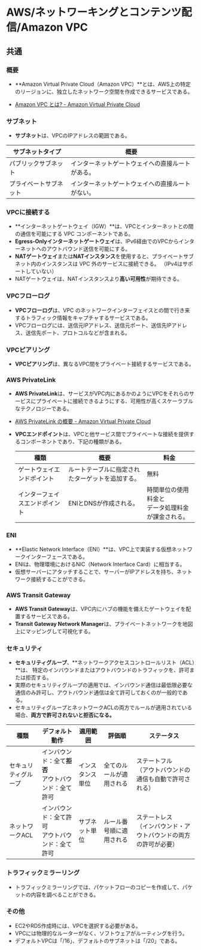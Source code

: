 # AWS/ネットワーキングとコンテンツ配信/Amazon VPC

## 共通

### 概要

- **Amazon Virtual Private Cloud（Amazon VPC）**とは、AWS上の特定のリージョンに、独立したネットワーク空間を作成できるサービスである。

- [Amazon VPC とは? - Amazon Virtual Private Cloud](https://docs.aws.amazon.com/ja_jp/vpc/latest/userguide/what-is-amazon-vpc.html)

### サブネット

- **サブネット**は、VPCのIPアドレスの範囲である。

| サブネットタイプ       | 概要                                             |
| ---------------------- | ------------------------------------------------ |
| パブリックサブネット   | インターネットゲートウェイへの直接ルートがある。 |
| プライベートサブネット | インターネットゲートウェイへの直接ルートがない。 |

### VPCに接続する

- **インターネットゲートウェイ（IGW）**は、VPCとインターネットとの間の通信を可能にする VPC コンポーネントである。
- **Egress-Onlyインターネットゲートウェイ**は、IPv6経由でのVPCからインターネットへのアウトバウンド送信を可能にする。
- **NATゲートウェイ**または**NATインスタンス**を使用すると、プライベートサブネット内のインスタンスは VPC 外のサービスに接続できる。
  （IPv4はサポートしていない）
- NATゲートウェイは、NATインスタンスより**高い可用性**が期待できる。

### VPCフローログ

- **VPCフローログ**は、VPC のネットワークインターフェイスとの間で行き来するトラフィック情報をキャプチャするサービスである。
- VPCフローログには、送信元IPアドレス、送信元ポート、送信先IPアドレス、送信先ポート、プロトコルなどが含まれる。

### VPCピアリング

- **VPCピアリング**は、異なるVPC間をプライベート接続するサービスである。

### AWS PrivateLink

- **AWS PrivateLink**は、サービスがVPC内にあるかのようにVPCをそれらのサービスにプライベートに接続できるようにする、可用性が高くスケーラブルなテクノロジーである。
- [AWS PrivateLink の概要 - Amazon Virtual Private Cloud](https://docs.aws.amazon.com/ja_jp/vpc/latest/privatelink/what-is-privatelink.html)
- **VPCエンドポイント**は、VPCと他サービス間でプライベートな接続を提供するコンポーネントであり、下記の種類がある。

    | 種類                           | 概要                                             | 料金                                                   |
    | ------------------------------ | ------------------------------------------------ | ------------------------------------------------------ |
    | ゲートウェイエンドポイント     | ルートテーブルに指定されたターゲットを追加する。 | 無料                                                   |
    | インターフェイスエンドポイント | ENIとDNSが作成される。                           | 時間単位の使用料金と<br />データ処理料金が課金される。 |

### ENI

- **Elastic Network Interface（ENI）**は、VPC上で実装する仮想ネットワークインターフェースである。
- ENIは、物理環境におけるNIC（Network Interface Card）に相当する。
- 仮想サーバーにアタッチすることで、サーバーがIPアドレスを持ち、ネットワーク接続することができる。

### AWS Transit Gateway

- **AWS Transit Gateway**は、VPC内にハブの機能を備えたゲートウェイを配置するサービスである。
- **Transit Gateway Network Manager**は、プライベートネットワークを地図上にマッピングして可視化する。

### セキュリティ

- **セキュリティグループ**、**ネットワークアクセスコントロールリスト（ACL）**は、
  特定のインバウンドまたはアウトバウンドのトラフィックを、許可または拒否する。
- 実際のセキュリティグループの適用では、インバウンド通信は最低限必要な通信のみ許可し、アウトバウンド通信は全て許可しておくのが一般的である。
- セキュリティグループとネットワークACLの両方でルールが適用されている場合、**両方で許可されないと拒否になる。**

| 種類                 | デフォルト動作                                           | 適用範囲         | 評価順                   | ステータス                                                   |
| -------------------- | -------------------------------------------------------- | ---------------- | ------------------------ | ------------------------------------------------------------ |
| セキュリティグループ | インバウンド：全て**拒否**<br />アウトバウンド：全て許可 | インスタンス単位 | 全てのルールが適用される | ステートフル<br />（アウトバウンドの通信も自動で許可される） |
| ネットワークACL      | インバウンド：全て許可<br />アウトバウンド：全て許可     | サブネット単位   | ルール番号順に適用される | ステートレス<br />（インバウンド・アウトバウンドの両方の許可が必要） |

### トラフィックミラーリング

- トラフィックミラーリングでは、パケットフローのコピーを作成して、パケットの内容を調べることができる。

### その他

- EC2やRDS作成時には、VPCを選択する必要がある。
- VPCには物理的なルーターがなく、ソフトウェアがルーティングを行う。
- デフォルトVPCは「/16」、デフォルトのサブネットは「/20」である。

